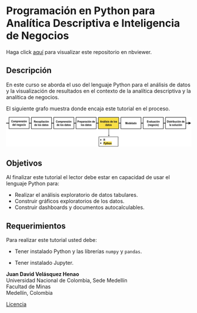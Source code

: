 # Programación en Python para Analítica Descriptiva e Inteligencia de Negocios


Haga click [aquí](http://nbviewer.jupyter.org/github/jdvelasq/Python-for-descriptive-analytics/tree/master/)
para visualizar este repositorio en nbviewer.

## Descripción

En este curso se aborda el uso del lenguaje Python para el análisis de datos y la visualización de resultados en el contexto de la analítica descriptiva y la analítica de negocios.

El siguiente grafo muestra donde encaja este tutorial en el proceso.

![readme-python-descriptive](images/readme-python-descriptive.jpg)

## Objetivos

Al finalizar este tutorial el lector debe estar en capacidad de usar
el lenguaje Python para:

* Realizar el análisis exploratorio de datos tabulares.
* Construir gráficos exploratorios de los datos.
* Construir dashboards y documentos autocalculables.  

## Requerimientos

Para realizar este tutorial usted debe:

* Tener instalado Python y las librerías `numpy` y `pandas`. 

* Tener instalado Jupyter.
	
**Juan David Velásquez Henao**    
Universidad Nacional de Colombia, Sede Medellín  
Facultad de Minas  
Medellín, Colombia  

[Licencia](https://github.com/jdvelasq/Python-for-descriptive-analytics/blob/master/LICENSE)
	
